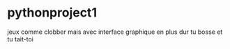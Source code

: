 # pythonproject1
jeux comme clobber mais avec interface graphique en plus dur
 tu bosse et tu tait-toi

